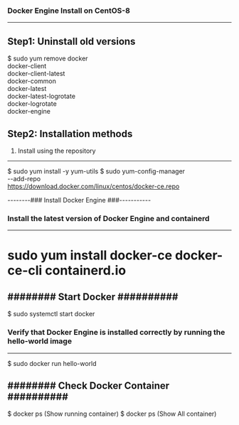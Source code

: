### Docker Engine Install on CentOS-8 ###
------------------------------------------------

Step1: Uninstall old versions
-----------------------------

$ sudo yum remove docker \
                   docker-client \
                   docker-client-latest \
                   docker-common \
                   docker-latest \
                   docker-latest-logrotate \
                   docker-logrotate \
                   docker-engine

Step2: Installation methods
----------------------------

   1. Install using the repository
   -------------------------------

$ sudo yum install -y yum-utils
$ sudo yum-config-manager \
    --add-repo \
    https://download.docker.com/linux/centos/docker-ce.repo

--------### Install Docker Engine ###-----------
### Install the latest version of Docker Engine and containerd ###
---------------------------------------------------------------
 # sudo yum install docker-ce docker-ce-cli containerd.io

######## Start Docker ##########
----------------------------------

$ sudo systemctl start docker

### Verify that Docker Engine is installed correctly by running the hello-world image ###
-----------------------------------------------------------------------------------------
$ sudo docker run hello-world

######## Check Docker Container ##########
------------------------------------------

$ docker ps  (Show running container)
$ docker ps  (Show All container)
